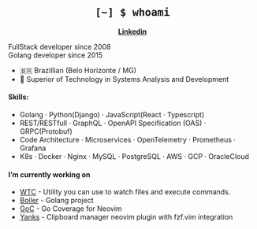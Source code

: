 <h2 align="center" style="font-family: Consolas, monospace;">
	[~] $ whoami
</h2>

<p align="center">
	<strong>
		<a href="https://www.linkedin.com/in/rafaelsquintela/">Linkedin</a>
	</strong>
</p>


FullStack developer since 2008  
Golang developer since 2015

- :brazil: Brazillian (Belo Horizonte / MG)
- :microscope: Superior of Technology in Systems Analysis and Development
  
#### Skills:
- Golang · Python(Django) · JavaScript(React · Typescript)
- REST/RESTfull · GraphQL · OpenAPI Specification (OAS) · GRPC(Protobuf)
- Code Architecture · Microservices · OpenTelemetry · Prometheus · Grafana
- K8s · Docker · Nginx · MySQL · PostgreSQL · AWS · GCP · OracleCloud




#### I’m currently working on

- [WTC](https://github.com/rafaelsq/wtc) - Utility you can use to watch files and execute commands.
- [Boiler](https://github.com/rafaelsq/boiler) - Golang project
- [GoC](https://github.com/rafaelsq/nvim-goc.lua) - Go Coverage for Neovim
- [Yanks](https://github.com/rafaelsq/nvim-yanks.lua) - Clipboard manager neovim plugin with fzf.vim integration

